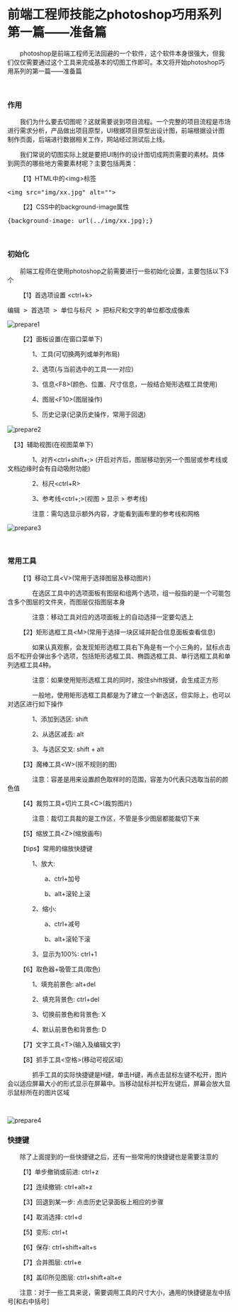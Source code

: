# 前端工程师技能之photoshop巧用系列第一篇——准备篇

&emsp;&emsp;photoshop是前端工程师无法回避的一个软件，这个软件本身很强大，但我们仅仅需要通过这个工具来完成基本的切图工作即可。本文将开始photoshop巧用系列的第一篇&mdash;&mdash;准备篇

&nbsp;

### 作用

&emsp;&emsp;我们为什么要去切图呢？这就需要说到项目流程。一个完整的项目流程是市场进行需求分析，产品做出项目原型，UI根据项目原型出设计图，前端根据设计图制作页面，后端进行数据相关工作，网站经过测试后上线。

&emsp;&emsp;我们常说的切图实际上就是要把UI制作的设计图切成网页需要的素材。具体到网页的哪些地方需要素材呢？主要包括两类：

&emsp;&emsp;【1】HTML中的&lt;img&gt;标签

<div>
<pre>&lt;img src="img/xx.jpg" alt=""&gt;</pre>
</div>

&emsp;&emsp;【2】CSS中的background-image属性

<div>
<pre>{background-image: url(../img/xx.jpg);}</pre>
</div>

&nbsp;

### 初始化

&emsp;&emsp;前端工程师在使用photoshop之前需要进行一些初始化设置，主要包括以下3个

&emsp;&emsp;【1】首选项设置 &lt;ctrl+k&gt;

<div>
<pre>编辑 &gt; 首选项 &gt; 单位与标尺 &gt; 把标尺和文字的单位都改成像素</pre>
</div>

![prepare1](https://pic.xiaohuochai.site/blog/helper_ps_prepare1.jpg)

&emsp;&emsp;【2】面板设置(在窗口菜单下)

&emsp;&emsp;&emsp;&emsp;1、工具(可切换两列或单列布局)

&emsp;&emsp;&emsp;&emsp;2、选项(与当前选中的工具一一对应)

&emsp;&emsp;&emsp;&emsp;3、信息&lt;F8&gt;(颜色、位置、尺寸信息，一般结合矩形选框工具使用)

&emsp;&emsp;&emsp;&emsp;4、图层&lt;F10&gt;(图层操作)

&emsp;&emsp;&emsp;&emsp;5、历史记录(记录历史操作，常用于回退)

![prepare2](https://pic.xiaohuochai.site/blog/helper_ps_prepare2.jpg)　

　【3】辅助视图(在视图菜单下)

&emsp;&emsp;&emsp;&emsp;1、对齐&lt;ctrl+shift+;&gt; (开启对齐后，图层移动到另一个图层或参考线或文档边缘时会有自动吸附功能)

&emsp;&emsp;&emsp;&emsp;2、标尺&lt;ctrl+R&gt;

&emsp;&emsp;&emsp;&emsp;3、参考线&lt;ctrl+;&gt;(视图 &gt; 显示 &gt; 参考线)

&emsp;&emsp;&emsp;&emsp;注意：需勾选显示额外内容，才能看到画布里的参考线和网格

![prepare3](https://pic.xiaohuochai.site/blog/helper_ps_prepare3.jpg)

&nbsp;

### 常用工具

&emsp;&emsp;【1】移动工具&lt;V&gt;(常用于选择图层及移动图片)

&emsp;&emsp;&emsp;&emsp;在选区工具中的选项面板有图层和组两个选项，组一般指的是一个可能包含多个图层的文件夹，而图层仅指图层本身

&emsp;&emsp;&emsp;&emsp;注意：移动工具对应的选项面板上的自动选择一定要勾选上

&emsp;&emsp;【2】矩形选框工具&lt;M&gt;(常用于选择一块区域并配合信息面板查看信息)

&emsp;&emsp;&emsp;&emsp;如果认真观察，会发现矩形选框工具右下角是有一个小三角的，鼠标点击后不松开会弹出多个选项，包括矩形选框工具、椭圆选框工具、单行选框工具和单列选框工具4种。

&emsp;&emsp;&emsp;&emsp;注意：如果使用矩形选框工具的同时，按住shift按键，会生成正方形

&emsp;&emsp;&emsp;&emsp;一般地，使用矩形选框工具都是为了建立一个新选区，但实际上，也可以对选区进行如下操作

&emsp;&emsp;&emsp;&emsp;1、添加到选区: shift

&emsp;&emsp;&emsp;&emsp;2、从选区减去: alt

&emsp;&emsp;&emsp;&emsp;3、与选区交叉: shift + alt

&emsp;&emsp;【3】魔棒工具&lt;W&gt;(抠不规则的图)

&emsp;&emsp;&emsp;&emsp;注意：容差是用来设置颜色取样时的范围，容差为0代表只选取当前的颜色值

&emsp;&emsp;【4】裁剪工具+切片工具&lt;C&gt;(裁剪图片)

&emsp;&emsp;&emsp;&emsp;注意：裁切工具裁的是工作区，不管是多少图层都能裁切下来

&emsp;&emsp;【5】缩放工具&lt;Z&gt;(缩放画布)

&emsp;&emsp;【tips】常用的缩放快捷键

&emsp;&emsp;&emsp;&emsp;1、放大:

&emsp;&emsp;&emsp;&emsp;&emsp;&emsp;a、ctrl+加号

&emsp;&emsp;&emsp;&emsp;&emsp;&emsp;b、alt+滚轮上滚

&emsp;&emsp;&emsp;&emsp;2、缩小:

&emsp;&emsp;&emsp;&emsp;&emsp;&emsp;a、ctrl+减号

&emsp;&emsp;&emsp;&emsp;&emsp;&emsp;b、alt+滚轮下滚

&emsp;&emsp;&emsp;&emsp;3、显示为100%: ctrl+1

&emsp;&emsp;【6】取色器+吸管工具(取色)

&emsp;&emsp;&emsp;&emsp;1、填充前景色: alt+del&nbsp;

&emsp;&emsp;&emsp;&emsp;2、填充背景色: ctrl+del

&emsp;&emsp;&emsp;&emsp;3、切换前景色和背景色: X

&emsp;&emsp;&emsp;&emsp;4、默认前景色和背景色: D

&emsp;&emsp;【7】文字工具&lt;T&gt;(输入及编辑文字)

&emsp;&emsp;【8】抓手工具&lt;空格&gt;(移动可视区域)

&emsp;&emsp;&emsp;&emsp;抓手工具的实际快捷键是H键，单击H键，再点击鼠标左键不松开，图片会以适应屏幕大小的形式显示在屏幕中。当移动鼠标并松开左键后，屏幕会放大显示鼠标所在的图片区域

&nbsp;

![prepare4](https://pic.xiaohuochai.site/blog/helper_ps_prepare4.jpg)

### 快捷键

&emsp;&emsp;除了上面提到的一些快捷键之后，还有一些常用的快捷键也是需要注意的

&emsp;&emsp;【1】单步撤销或前进: ctrl+z

&emsp;&emsp;【2】连续撤销: ctrl+alt+z

&emsp;&emsp;【3】回退到某一步: 点击历史记录面板上相应的步骤

&emsp;&emsp;【4】取消选择: ctrl+d

&emsp;&emsp;【5】变形: ctrl+t

&emsp;&emsp;【6】保存: ctrl+shift+alt+s

&emsp;&emsp;【7】合并图层: ctrl+e

&emsp;&emsp;【8】盖印所见图层: ctrl+shift+alt+e

&emsp;&emsp;注意：对于一些工具来说，需要调用工具的尺寸大小，通用的快捷键是左中括号[和右中括号]

